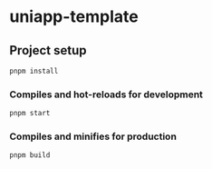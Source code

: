 # uniapp-template

## Project setup

```bash
pnpm install
```

### Compiles and hot-reloads for development

```bash
pnpm start
```

### Compiles and minifies for production

```bash
pnpm build
```
